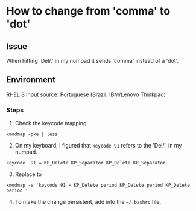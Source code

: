 # How to change from 'comma' to 'dot'
## Issue
When hitting 'Del/.' in my numpad it sends 'comma' instead of a 'dot'.
## Environment
RHEL 8
Input source: Portuguese (Brazil, IBM/Lenovo Thinkpad)
### Steps
1. Check the keycode mapping
~~~
xmodmap -pke | less
~~~
2. On my keyboard, I figured that `keycode 91` refers to the 'Del/.' in my numpad.
~~~
keycode  91 = KP_Delete KP_Separator KP_Delete KP_Separator
~~~

3. Replace to
~~~
xmodmap -e 'keycode 91 = KP_Delete period KP_Delete period KP_Delete period '
~~~
4. To make the change persistent, add into the `~/.bashrc` file.
